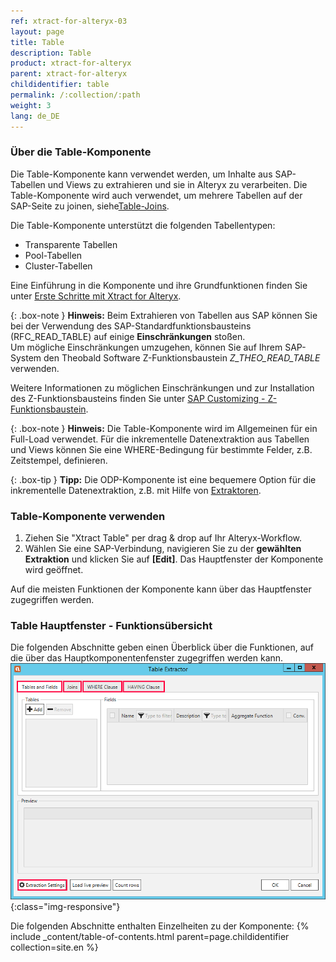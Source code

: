```yaml
---
ref: xtract-for-alteryx-03
layout: page
title: Table
description: Table
product: xtract-for-alteryx
parent: xtract-for-alteryx
childidentifier: table
permalink: /:collection/:path
weight: 3
lang: de_DE
---
```

### Über die Table-Komponente
Die Table-Komponente kann verwendet werden, um Inhalte aus SAP-Tabellen und Views zu extrahieren und sie in Alteryx zu verarbeiten.
Die Table-Komponente wird auch verwendet, um mehrere Tabellen auf der SAP-Seite zu joinen, siehe[Table-Joins](./table-joins).<br> 

Die Table-Komponente unterstützt die folgenden Tabellentypen:
- Transparente Tabellen
- Pool-Tabellen
- Cluster-Tabellen

Eine Einführung in die Komponente und ihre Grundfunktionen finden Sie unter [Erste Schritte mit Xtract for Alteryx](../erste-schritte).

{: .box-note }
**Hinweis:** Beim Extrahieren von Tabellen aus SAP können Sie bei der Verwendung des SAP-Standardfunktionsbausteins (RFC_READ_TABLE) auf einige **Einschränkungen** stoßen.<br>
Um mögliche Einschränkungen umzugehen, können Sie auf Ihrem SAP-System den Theobald Software Z-Funktionsbaustein  *Z_THEO_READ_TABLE* verwenden. 

Weitere Informationen zu möglichen Einschränkungen und zur Installation des Z-Funktionsbausteins finden Sie unter [SAP Customizing - Z-Funktionsbaustein](../sap-customizing#einschränkungen-von-rfc_read_table).

{: .box-note }
**Hinweis:** Die Table-Komponente wird im Allgemeinen für ein Full-Load verwendet. Für die inkrementelle Datenextraktion aus Tabellen und Views können Sie eine WHERE-Bedingung für bestimmte Felder, z.B. Zeitstempel, definieren. 

{: .box-tip }
**Tipp:** Die ODP-Komponente ist eine bequemere Option für die inkrementelle Datenextraktion, z.B. mit Hilfe von [Extraktoren](../odp/odp-extractors).

### Table-Komponente verwenden

1. Ziehen Sie "Xtract Table" per drag & drop auf Ihr Alteryx-Workflow.
2. Wählen Sie eine SAP-Verbindung, navigieren Sie zu der **gewählten Extraktion** und klicken Sie auf **[Edit]**. Das Hauptfenster der Komponente wird geöffnet.

Auf die meisten Funktionen der Komponente kann über das Hauptfenster zugegriffen werden.

### Table Hauptfenster - Funktionsübersicht
Die folgenden Abschnitte geben einen Überblick über die Funktionen, auf die über das Hauptkomponentenfenster zugegriffen werden kann.
![Table Extractor](/img/content/xfa/xfa-table-extractor.png){:class="img-responsive"}

Die folgenden Abschnitte enthalten Einzelheiten zu der Komponente:
{% include _content/table-of-contents.html parent=page.childidentifier collection=site.en %}